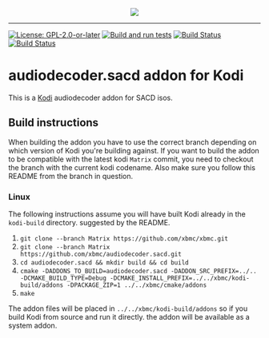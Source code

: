 <p align="center">
  <img src="audiodecoder.sacd/icon.png" />
</p>

------------------

[![License: GPL-2.0-or-later](https://img.shields.io/badge/License-GPL%20v2+-blue.svg)](LICENSE.md)
[![Build and run tests](https://github.com/xbmc/audiodecoder.sacd/actions/workflows/build.yml/badge.svg?branch=Matrix)](https://github.com/xbmc/audiodecoder.sacd/actions/workflows/build.yml)
[![Build Status](https://dev.azure.com/teamkodi/binary-addons/_apis/build/status/xbmc.audiodecoder.sacd?branchName=Matrix)](https://dev.azure.com/teamkodi/binary-addons/_build/latest?definitionId=74&branchName=Matrix)
[![Build Status](https://jenkins.kodi.tv/view/Addons/job/xbmc/job/audiodecoder.sacd/job/Matrix/badge/icon)](https://jenkins.kodi.tv/blue/organizations/jenkins/xbmc%2Faudiodecoder.sacd/branches/)
<!--- [![Build Status](https://ci.appveyor.com/api/projects/status/github/xbmc/audiodecoder.sacd?branch=Matrix&svg=true)](https://ci.appveyor.com/project/xbmc/audiodecoder-sacd?branch=Matrix) -->

# audiodecoder.sacd addon for Kodi

This is a [Kodi](https://kodi.tv) audiodecoder addon for SACD isos.

## Build instructions

When building the addon you have to use the correct branch depending on which version of Kodi you're building against.
If you want to build the addon to be compatible with the latest kodi `Matrix` commit, you need to checkout the branch with the current kodi codename.
Also make sure you follow this README from the branch in question.

### Linux

The following instructions assume you will have built Kodi already in the `kodi-build` directory.
suggested by the README.

1. `git clone --branch Matrix https://github.com/xbmc/xbmc.git`
2. `git clone --branch Matrix https://github.com/xbmc/audiodecoder.sacd.git`
3. `cd audiodecoder.sacd && mkdir build && cd build`
4. `cmake -DADDONS_TO_BUILD=audiodecoder.sacd -DADDON_SRC_PREFIX=../.. -DCMAKE_BUILD_TYPE=Debug -DCMAKE_INSTALL_PREFIX=../../xbmc/kodi-build/addons -DPACKAGE_ZIP=1 ../../xbmc/cmake/addons`
5. `make`

The addon files will be placed in `../../xbmc/kodi-build/addons` so if you build Kodi from source and run it directly.
the addon will be available as a system addon.
